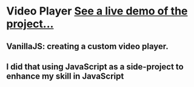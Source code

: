 # Video Player [See a live demo of the project...](https://ahmed-roshdy-1.github.io/Video-Player/)
## VanillaJS: creating a custom video player.
## I did that using JavaScript as a side-project to enhance my skill in JavaScript
